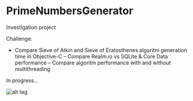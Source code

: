 # PrimeNumbersGenerator
Investigation project 

Challenge:
- Compare Sieve of Atkin and Sieve of Eratosthenes algoritm generation time in Objective-C
– Compare Realm.io vs SQLite & Core Data performance 
– Compare algoritm performance with and without multithreading 

In progress... 

![alt tag](http://jmp.sh/qT99t5s)
